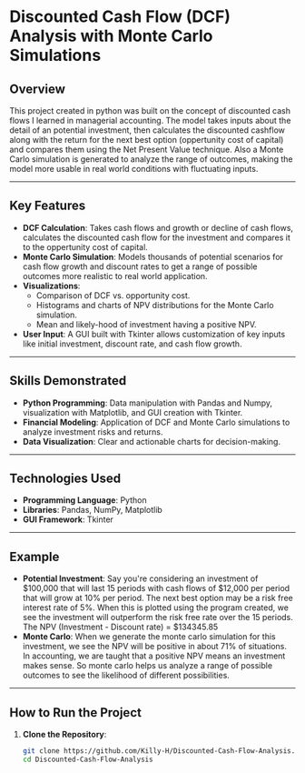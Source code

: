 # Discounted Cash Flow (DCF) Analysis with Monte Carlo Simulations

## Overview
This project created in python was built on the concept of discounted cash flows I learned in managerial accounting. The model takes inputs about the detail of an potential investment, then calculates the discounted cashflow along with the return for the next best option (oppertunity cost of capital) and compares them using the Net Present Value technique. Also a Monte Carlo simulation is generated to analyze the range of outcomes, making the model more usable in real world conditions with fluctuating inputs.

---

## Key Features
- **DCF Calculation**: Takes cash flows and growth or decline of cash flows, calculates the discounted cash flow for the investment and compares it to the oppertunity cost of capital.
- **Monte Carlo Simulation**: Models thousands of potential scenarios for cash flow growth and discount rates to get a range of possible outcomes more realistic to real world application.
- **Visualizations**:
  - Comparison of DCF vs. opportunity cost.
  - Histograms and charts of NPV distributions for the Monte Carlo simulation.
  - Mean and likely-hood of investment having a positive NPV.
- **User Input**: A GUI built with Tkinter allows customization of key inputs like initial investment, discount rate, and cash flow growth.

---

## Skills Demonstrated
- **Python Programming**: Data manipulation with Pandas and Numpy, visualization with Matplotlib, and GUI creation with Tkinter.
- **Financial Modeling**: Application of DCF and Monte Carlo simulations to analyze investment risks and returns.
- **Data Visualization**: Clear and actionable charts for decision-making.

---

## Technologies Used
- **Programming Language**: Python
- **Libraries**: Pandas, NumPy, Matplotlib
- **GUI Framework**: Tkinter

---

## Example
- **Potential Investment**: Say you're considering an investment of $100,000 that will last 15 periods with cash flows of $12,000 per period that will grow at 10% per period. The next best option may be a risk free interest rate of 5%. When this is plotted using the program created, we see the investment will outperform the risk free rate over the 15 periods. The NPV (Investment - Discount rate) = $134345.85
- **Monte Carlo**: When we generate the monte carlo simulation for this investment, we see the NPV will be positive in about 71% of situations. In accounting, we are taught that a positive NPV means an investment makes sense. So monte carlo helps us analyze a range of possible outcomes to see the likelihood of different possibilities. 

---

## How to Run the Project
1. **Clone the Repository**:
   ```bash
   git clone https://github.com/Killy-H/Discounted-Cash-Flow-Analysis.git
   cd Discounted-Cash-Flow-Analysis
